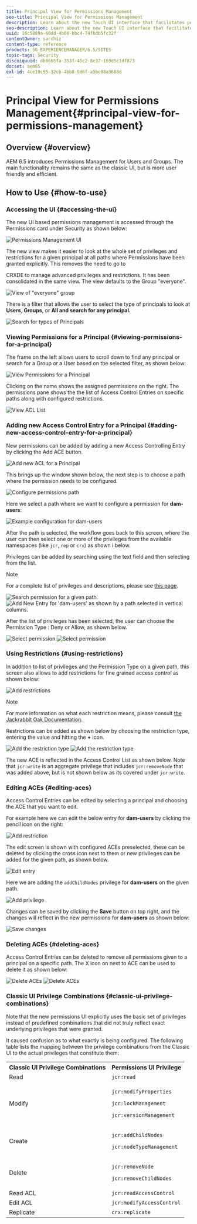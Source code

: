 ```yaml
---
title: Principal View for Permissions Management
seo-title: Principal View for Permissions Management
description: Learn about the new Touch UI interface that facilitates permissions management.
seo-description: Learn about the new Touch UI interface that facilitates permissions management.
uuid: 16c5889a-60dd-4b66-bbc4-74fbdb5fc32f
contentOwner: sarchiz
content-type: reference
products: SG_EXPERIENCEMANAGER/6.5/SITES
topic-tags: Security
discoiquuid: db8665fa-353f-45c2-8e37-169d5c1df873
docset: aem65
exl-id: 4ce19c95-32cb-4bb8-9d6f-a5bc08a3688d
---
```


# Principal View for Permissions Management{#principal-view-for-permissions-management}

## Overview {#overview}

AEM 6.5 introduces Permissions Management for Users and Groups. The main functionality remains the same as the classic UI, but is more user friendly and efficient.

## How to Use {#how-to-use}

### Accessing the UI {#accessing-the-ui}

The new UI based permissions management is accessed through the Permissions card under Security as shown below:

![Permissions Management UI](assets/screen_shot_2019-03-17at63333pm.png)

The new view makes it easier to look at the whole set of privileges and restrictions for a given principal at all paths where Permissions have been granted explicitly. This removes the need to go to

CRXDE to manage advanced privileges and restrictions. It has been consolidated in the same view. The view defaults to the Group "everyone".

![View of "everyone" group](assets/unu-1.png)

There is a filter that allows the user to select the type of principals to look at **Users**, **Groups**, or **All **and search for any principal**.**

![Search for types of Principals](assets/image2019-3-20_23-52-51.png)

### Viewing Permissions for a Principal {#viewing-permissions-for-a-principal}

The frame on the left allows users to scroll down to find any principal or search for a Group or a User based on the selected filter, as shown below:

![View Permissions for a Principal](assets/doi-1.png)

Clicking on the name shows the assigned permissions on the right. The permissions pane shows the the list of Access Control Entries on specific paths along with configured restrictions.

![View ACL List](assets/trei-1.png)

### Adding new Access Control Entry for a Principal {#adding-new-access-control-entry-for-a-principal}

New permissions can be added by adding a new Access Controlling Entry by clicking the Add ACE button.

![Add new ACL for a Principal](assets/patru.png)

This brings up the window shown below, the next step is to choose a path where the permission needs to be configured.

![Configure permissions path](assets/cinci-1.png)

Here we select a path where we want to configure a permission for **dam-users**:

![Example configuration for dam-users](assets/sase-1.png)

After the path is selected, the workflow goes back to this screen, where the user can then select one or more of the privileges from the available namespaces (like `jcr`, `rep` or `crx`) as shown i below.

Privileges can be added by searching using the text field and then selecting from the list.

>[!NOTE]
>
>For a complete list of privileges and descriptions, please see [this page](/help/sites-administering/user-group-ac-admin.md#access-right-management).

![Search permission for a given path.](assets/image2019-3-21_0-5-47.png) ![Add New Entry for 'dam-users' as shown by a path selected in vertical columns.](assets/image2019-3-21_0-6-53.png)

After the list of privileges has been selected, the user can choose the Permission Type : Deny or Allow, as shown below.

![Select permission](assets/screen_shot_2019-03-17at63938pm.png) ![Select permission](assets/screen_shot_2019-03-17at63947pm.png)

### Using Restrictions {#using-restrictions}

In addition to list of privileges and the Permission Type on a given path, this screen also allows to add restrictions for fine grained access control as shown below:

![Add restrictions](assets/image2019-3-21_1-4-14.png)

>[!NOTE]
>
>For more information on what each restriction means, please consult [the Jackrabbit Oak Documentation](https://jackrabbit.apache.org/oak/docs/security/authorization/restriction.html).

Restrictions can be added as shown below by choosing the restriction type, entering the value and hitting the **+** icon. 

![Add the restriction type](assets/sapte-1.png) ![Add the restriction type](assets/opt-1.png)

The new ACE is reflected in the Access Control List as shown below. Note that `jcr:write` is an aggregate privilege that includes `jcr:removeNode` that was added above, but is not shown below as its covered under `jcr:write`.

### Editing ACEs {#editing-aces}

Access Control Entries can be edited by selecting a principal and choosing the ACE that you want to edit.

For example here we can edit the below entry for **dam-users** by clicking the pencil icon on the right:

![Add restriction](assets/image2019-3-21_0-35-39.png)

The edit screen is shown with configured ACEs preselected, these can be deleted by clicking the cross icon next to them or new privileges can be added for the given path, as shown below.

![Edit entry](assets/noua-1.png)

Here we are adding the `addChildNodes` privilege for **dam-users** on the given path.

![Add privilege](assets/image2019-3-21_0-45-35.png)

Changes can be saved by clicking the **Save** button on top right, and the changes will reflect in the new permissions for **dam-users** as shown below:

![Save changes](assets/zece-1.png)

### Deleting ACEs {#deleting-aces}

Access Control Entries can be deleted to remove all permissions given to a principal on a specific path. The X icon on next to ACE can be used to delete it as shown below:

![Delete ACEs](assets/image2019-3-21_0-53-19.png) ![Delete ACEs](assets/unspe.png)

### Classic UI Privilege Combinations {#classic-ui-privilege-combinations}

Note that the new permissions UI explicitly uses the basic set of privileges instead of predefined combinations that did not truly reflect exact underlying privileges that were granted.

It caused confusion as to what exactly is being configured. The following table lists the mapping between the privilege combinations from the Classic UI to the actual privileges that constitute them:

<table>
 <tbody>
  <tr>
   <th>Classic UI Privilege Combinations</th>
   <th>Permissions UI Privilege</th>
  </tr>
  <tr>
   <td>Read</td>
   <td><code>jcr:read</code></td>
  </tr>
  <tr>
   <td>Modify</td>
   <td><p><code>jcr:modifyProperties</code></p> <p><code>jcr:lockManagement</code></p> <p><code>jcr:versionManagement</code></p> </td>
  </tr>
  <tr>
   <td>Create</td>
   <td><p><code>jcr:addChildNodes</code></p> <p><code>jcr:nodeTypeManagement</code></p> </td>
  </tr>
  <tr>
   <td>Delete</td>
   <td><p><code>jcr:removeNode</code></p> <p><code>jcr:removeChildNodes</code></p> </td>
  </tr>
  <tr>
   <td>Read ACL</td>
   <td><code>jcr:readAccessControl</code></td>
  </tr>
  <tr>
   <td>Edit ACL</td>
   <td><code>jcr:modifyAccessControl</code></td>
  </tr>
  <tr>
   <td>Replicate</td>
   <td><code>crx:replicate</code></td>
  </tr>
 </tbody>
</table>

